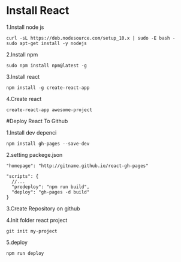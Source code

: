 # Install React
1.Install node js
```
curl -sL https://deb.nodesource.com/setup_10.x | sudo -E bash -
sudo apt-get install -y nodejs
```
2.Install npm
```
sudo npm install npm@latest -g
```
3.Install react
```
npm install -g create-react-app
```
4.Create react
```
create-react-app awesome-project
```

#Deploy React To Github

1.Install dev depenci
```
npm install gh-pages --save-dev
```
2.setting packege.json
```
"homepage": "http://gitname.github.io/react-gh-pages"

"scripts": {
  //...
  "predeploy": "npm run build",
  "deploy": "gh-pages -d build"
}
```
3.Create Repository on github

4.Init folder react project
```
git init my-project
```
5.deploy
```
npm run deploy
```
